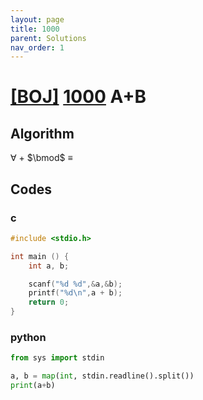 ```yaml
---
layout: page
title: 1000
parent: Solutions
nav_order: 1
---
```

# [[BOJ]](https://www.acmicpc.net/problem) [1000](https://www.acmicpc.net/problem/1000) A+B
## Algorithm

$\forall$
$+$
$\bmod$
$\equiv$

## Codes
### c
```c
#include <stdio.h>

int main () {
	int a, b;

	scanf("%d %d",&a,&b);
	printf("%d\n",a + b);
	return 0;
}
```
### python
```python
from sys import stdin

a, b = map(int, stdin.readline().split())
print(a+b)
```

